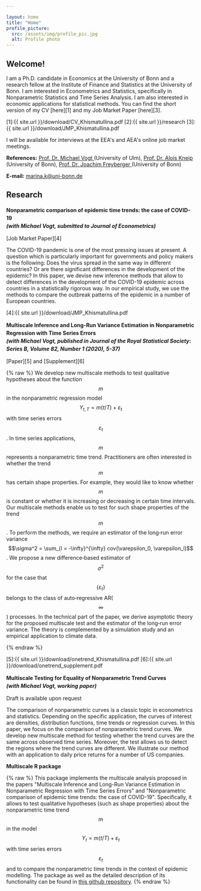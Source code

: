 ```yaml
---

layout: home
title: "Home"
profile_picture:
  src: /assets/img/profile_pic.jpg
  alt: Profile photo
---
```



## Welcome!

I am a Ph.D. candidate in Economics at the University of Bonn and a research fellow at the Institute of Finance and Statistics at the University of Bonn. I am interested in Econometrics and Statistics, specifically in Nonparametric Statistics and Time Series Analysis. I am also interested in economic applications for statistical methods. You can find the short version of my CV [here][1] and my Job Market Paper [here][3].

[1]:{{ site.url }}/download/CV_Khismatullina.pdf
[2]:{{ site.url }}/research
[3]:{{ site.url }}/download/JMP_Khismatullina.pdf

I will be available for interviews at the EEA's and AEA's online job market meetings.

**References:** <a href="https://mivogt.github.io/"> Prof. Dr. Michael Vogt </a> (University of Ulm), <a href="http://www.statistik.uni-bonn.de/members/prof-dr-a-kneip/?L=1"> Prof. Dr. Alois Kneip </a> (University of Bonn), <a href="https://sites.google.com/view/joachimfreyberger/home"> Prof. Dr. Joachim Freyberger </a> (University of Bonn)

**E-mail:** <a href="mailto:marina.k@uni-bonn.de">marina.k@uni-bonn.de</a>



## Research


<p style="line-height:150%"><b> Nonparametric comparison of epidemic time trends: the case of COVID-19<br/>
<em>(with Michael Vogt, submitted to Journal of Econometrics)</em></b></p>

[Job Market Paper][4]

The COVID-19 pandemic is one of the most pressing issues at present. A question which is particularly important for governments and policy makers is the following: Does the virus spread in the same way in different countries? Or are there significant differences in the development of the epidemic? In this paper, we devise new inference methods that allow to detect differences in the development of the COVID-19 epidemic across countries in a statistically rigorous way. In our empirical study, we use the methods to compare the outbreak patterns of the epidemic in a number of European countries.


[4]:{{ site.url }}/download/JMP_Khismatullina.pdf

<p style="line-height:150%"><b> Multiscale Inference and Long-Run Variance Estimation in Nonparametric Regression with Time Series Errors<br/>
<em>(with Michael Vogt, published in Journal of the Royal Statistical Society: Series B, Volume 82, Number 1 (2020), 5-37)</em>
</b>
</p>

[Paper][5] and [Supplement][6]

{% raw %}
We develop new multiscale methods to test qualitative hypotheses about the function $$m$$ in the nonparametric regression model $$Y_{t,T}=m(t/T)+\varepsilon_t$$ with time series errors $$\varepsilon_t$$. In time series applications, $$m$$ represents a nonparametric time trend. Practitioners are often interested in whether the trend $$m$$ has certain shape properties. For example, they would like to know whether $$m$$ is constant or whether it is increasing or decreasing in certain time intervals. Our multiscale methods enable us to test for such shape properties of the trend $$m$$. To perform the methods, we require an estimator of the long‐run error variance $$\sigma^2 = \sum_{l = -\infty}^{\infty} cov(\varepsilon_0, \varepsilon_l)$$. We propose a new difference‐based estimator of $$\sigma^2$$ for the case that $$\{\varepsilon_t\}$$ belongs to the class of auto‐regressive AR($$\infty$$)  processes. In the technical part of the paper, we derive asymptotic theory for the proposed multiscale test and the estimator of the long‐run error variance. The theory is complemented by a simulation study and an empirical application to climate data.

{% endraw %}

[5]:{{ site.url }}/download/onetrend_Khismatullina.pdf
[6]:{{ site.url }}/download/onetrend_supplement.pdf

<p style="line-height:150%"><b> Multiscale Testing for Equality of Nonparametric Trend Curves<br/>
<em>(with Michael Vogt, working paper)</em></b></p>

Draft is available upon request

The comparison of nonparametric curves is a classic topic in econometrics and statistics. Depending on the specific application, the curves of interest are densities, distribution functions, time trends or regression curves. In this paper, we focus on the comparison of nonparametric trend curves. We develop new multiscale method for testing whether the trend curves are the same across observed time series. Moreover, the test allows us to detect the regions where the trend curves are different. We illustrate our method with an application to daily price returns for a number of US companies.

**Multiscale R package**

{% raw %}
This package implements the multiscale analysis proposed in the papers "Multiscale Inference and Long-Run Variance Estimation in Nonparametric Regression with Time Series Errors" and "Nonparametric comparison of epidemic time trends: the case of COVID-19". Specifically, it allows to test qualitative hypotheses (such as shape properties) about the nonparametric time trend $$m$$ in the model $$Y_t = m(t/T) + \varepsilon_t$$ with time series errors $$\varepsilon_t$$ and to compare the nonparametric time trends in the context of epidemic modelling. The package as well as the detailed description of its functionality can be found in <a href="https://github.com/marina-khi/multiscale"> this github repository</a>.
{% endraw %}